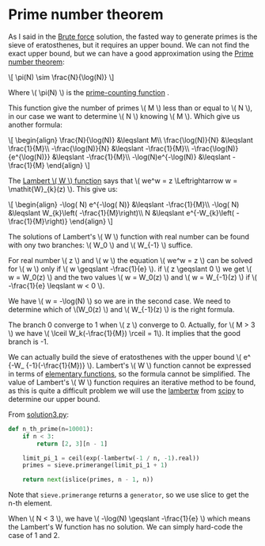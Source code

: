 # Prime number theorem

As I said in the [Brute force](solution1.md) solution, the fasted way to
generate primes is the sieve of eratosthenes, but it requires an upper bound. We
can not find the exact upper bound, but we can have a good approximation using
the [Prime number theorem](https://en.wikipedia.org/wiki/Prime_number_theorem):

\\[  \pi(N) \sim \frac{N}{\log(N)} \\]

Where \\( \pi(N) \\) is the
[prime-counting function](https://en.wikipedia.org/wiki/Prime-counting_function)
.

This function give the number of primes \\( M \\) less than or equal to \\( N
\\), in our case we want to determine \\( N \\) knowing \\( M \\). Which give us
another formula:

\\[ \begin{align} \frac{N}{\log(N)} &\leqslant M\\\\ \frac{\log(N)}{N} &\leqslant \frac{1}{M}\\\\ -\frac{\log(N)}{N} &\leqslant -\frac{1}{M}\\\\ -\frac{\log(N)}{e^{\log(N)}} &\leqslant -\frac{1}{M}\\\\ -\log(N)e^{-\log(N)} &\leqslant -\frac{1}{M} \end{align} \\]

The [Lambert \\( W \\) function](https://en.wikipedia.org/wiki/Lambert_W_function)
says that \\( we^w = z \Leftrightarrow w = \mathit{W}_{k}(z) \\). This give us:

\\[ \begin{align} -\log( N) e^{-\log( N)} &\leqslant -\frac{1}{M}\\\\ -\log( N) &\leqslant W_{k}\left( -\frac{1}{M}\right)\\\\ N &\leqslant e^{-W_{k}\left( -\frac{1}{M}\right)} \end{align} \\]

The solutions of Lambert's \\( W \\) function with real number can be found with
ony two branches: \\( W_0 \\) and \\( W_{-1} \\) suffice.

For real number \\( z \\) and \\( w \\) the equation \\( we^w = z \\) can be
solved for \\( w \\) only if \\( w \geqslant -\frac{1}{e} \\). if \\( z
\geqslant 0 \\) we get \\( w = W_0(z) \\) and the two values \\( w = W_0(z) \\)
and \\( w = W_{-1}(z) \\) if \\( -\frac{1}{e} \leqslant w < 0 \\).

We have \\( w = -\log(N) \\) so we are in the second case. We need to determine
which of \\(W_0(z) \\) and \\( W_{-1}(z) \\) is the right formula.

The branch 0 converge to 1 when \\( z \\) converge to 0. Actually, for \\( M >
3 \\) we have \\( \lceil W_k(-\frac{1}{M}) \rceil = 1\\). It implies that the
good branch is -1.

We can actually build the sieve of eratosthenes with the upper bound \\( e^ {-W_
{-1}(-\frac{1}{M})} \\). Lambert's \\( W \\) function cannot be expressed in
terms of
[elementary functions](https://en.wikipedia.org/wiki/Elementary_function), so
the formula cannot be simplified. The value of Lambert's \\( W \\) function
requires an iterative method to be found, as this is quite a difficult problem
we will use the
[lambertw](https://docs.scipy.org/doc/scipy/reference/generated/scipy.special.lambertw.html)
from [scipy](https://docs.scipy.org/doc/scipy/index.html) to determine our upper
bound.

From [solution3.py](https://github.com/TurtleSmoke/Project-Euler/blob/main/problems/problem_0007/solution3.py):

```python
def n_th_prime(n=10001):
    if n < 3:
        return [2, 3][n - 1]

    limit_pi_1 = ceil(exp(-lambertw(-1 / n, -1).real))
    primes = sieve.primerange(limit_pi_1 + 1)

    return next(islice(primes, n - 1, n))
```

Note that `sieve.primerange` returns a `generator`, so we use slice to get the
n-th element.

When \\( N < 3 \\), we have \\( -\log(N) \geqslant -\frac{1}{e} \\) which means
the Lambert's W function has no solution. We can simply hard-code the case of 1
and 2.
